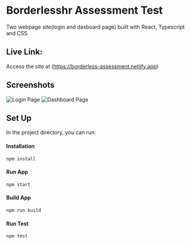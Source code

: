 # Borderlesshr Assessment Test

Two webpage site(login and dasboard page) built with React, Typescript and CSS

## Live Link:

Access the site at (https://borderless-assessment.netlify.app)

## Screenshots
![Login Page]("/src/images/login.png")
![Dashboard Page]("/src/images/dashboard.png")

## Set Up

In the project directory, you can run:

#### Installation

`npm install`

#### Run App

`npm start`

#### Build App

`npm run build`

#### Run Test

`npm test`



